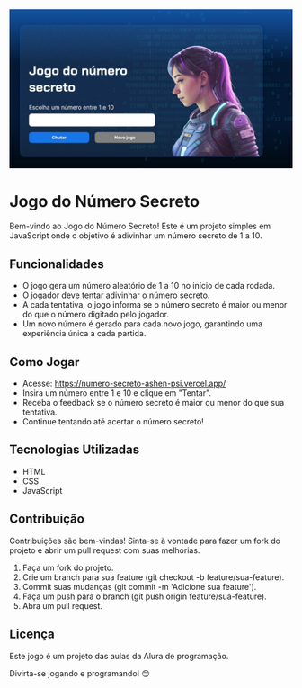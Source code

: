 <img src="img/imagem-github.jpg">

<h1>Jogo do Número Secreto</h1>

Bem-vindo ao Jogo do Número Secreto! Este é um projeto simples em JavaScript onde o objetivo é adivinhar um número secreto de 1 a 10.

<h2>Funcionalidades</h2>

- O jogo gera um número aleatório de 1 a 10 no início de cada rodada.
- O jogador deve tentar adivinhar o número secreto.
- A cada tentativa, o jogo informa se o número secreto é maior ou menor do que o número digitado pelo jogador.
- Um novo número é gerado para cada novo jogo, garantindo uma experiência única a cada partida.

<h2>Como Jogar</h2>

- Acesse: https://numero-secreto-ashen-psi.vercel.app/
- Insira um número entre 1 e 10 e clique em "Tentar".
- Receba o feedback se o número secreto é maior ou menor do que sua tentativa.
- Continue tentando até acertar o número secreto!

<h2>Tecnologias Utilizadas</h2>

- HTML
- CSS
- JavaScript

<h2>Contribuição</h2>

Contribuições são bem-vindas! Sinta-se à vontade para fazer um fork do projeto e abrir um pull request com suas melhorias.

1. Faça um fork do projeto.
2. Crie um branch para sua feature (git checkout -b feature/sua-feature).
3. Commit suas mudanças (git commit -m 'Adicione sua feature').
4. Faça um push para o branch (git push origin feature/sua-feature).
5. Abra um pull request.

<h2>Licença</h2>

Este jogo é um projeto das aulas da Alura de programação.

Divirta-se jogando e programando! 😊

